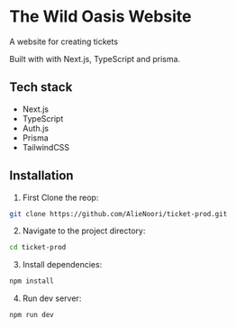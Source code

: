 # The Wild Oasis Website
A website for creating tickets

Built with with Next.js, TypeScript and prisma.

## Tech stack
- Next.js
- TypeScript
- Auth.js
- Prisma
- TailwindCSS

## Installation

1. First Clone the reop: 
```bash
git clone https://github.com/AlieNoori/ticket-prod.git
```

2. Navigate to the project directory:
```bash
cd ticket-prod
```

3. Install dependencies:
```bash
npm install
```

4. Run dev server:
```bash
npm run dev
```

